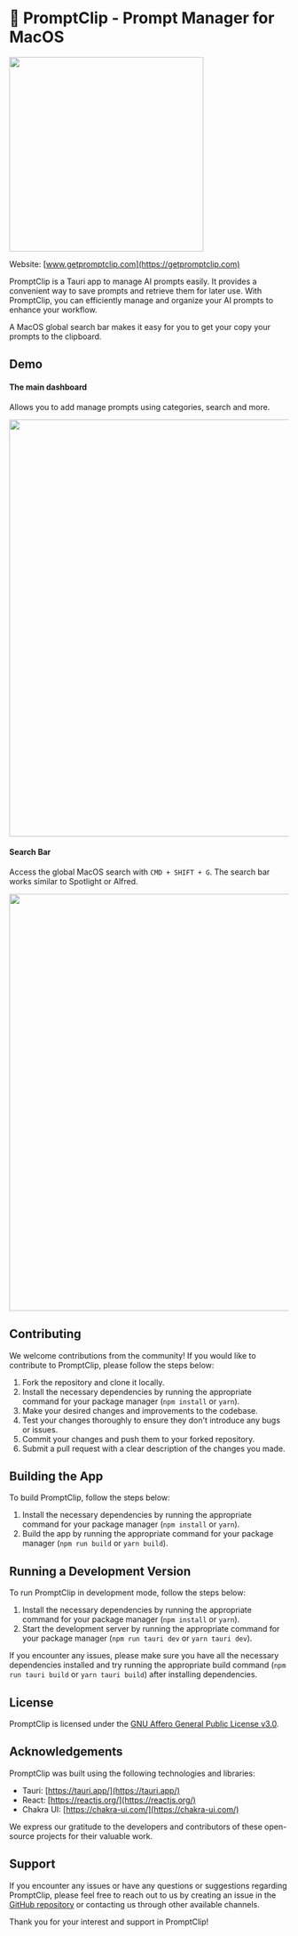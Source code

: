 # 📎 PromptClip - Prompt Manager for MacOS

<img src="https://github.com/kgoedecke/promptclip/assets/5519740/812741fa-0311-456f-b769-32cf1e1a5bd6" style="width: 350px;">

Website: [www.getpromptclip.com](https://getpromptclip.com)

PromptClip is a Tauri app to manage AI prompts easily. It provides a convenient way to save prompts and retrieve them for later use. With PromptClip, you can efficiently manage and organize your AI prompts to enhance your workflow.

A MacOS global search bar makes it easy for you to get your copy your prompts to the clipboard.

## Demo

#### The main dashboard
Allows you to add manage prompts using categories, search and more.

<img src="https://github.com/kgoedecke/promptclip/assets/5519740/3813baf1-8a71-462b-a54d-cfdf04514143" style="width: 750px;">


#### Search Bar

Access the global MacOS search with `CMD + SHIFT + G`. The search bar works similar to Spotlight or Alfred.

<img src="https://github.com/kgoedecke/promptclip/assets/5519740/438427a5-89f4-4d56-aaf5-67c391b6bfd2" style="width: 750px;">

## Contributing

We welcome contributions from the community! If you would like to contribute to PromptClip, please follow the steps below:

1. Fork the repository and clone it locally.
2. Install the necessary dependencies by running the appropriate command for your package manager (`npm install` or `yarn`).
3. Make your desired changes and improvements to the codebase.
4. Test your changes thoroughly to ensure they don't introduce any bugs or issues.
5. Commit your changes and push them to your forked repository.
6. Submit a pull request with a clear description of the changes you made.

## Building the App

To build PromptClip, follow the steps below:

1. Install the necessary dependencies by running the appropriate command for your package manager (`npm install` or `yarn`).
2. Build the app by running the appropriate command for your package manager (`npm run build` or `yarn build`).

## Running a Development Version

To run PromptClip in development mode, follow the steps below:

1. Install the necessary dependencies by running the appropriate command for your package manager (`npm install` or `yarn`).
2. Start the development server by running the appropriate command for your package manager (`npm run tauri dev` or `yarn tauri dev`).

If you encounter any issues, please make sure you have all the necessary dependencies installed and try running the appropriate build command (`npm run tauri build` or `yarn tauri build`) after installing dependencies.

## License

PromptClip is licensed under the [GNU Affero General Public License v3.0](LICENSE).

## Acknowledgements

PromptClip was built using the following technologies and libraries:

- Tauri: [https://tauri.app/](https://tauri.app/)
- React: [https://reactjs.org/](https://reactjs.org/)
- Chakra UI: [https://chakra-ui.com/](https://chakra-ui.com/)

We express our gratitude to the developers and contributors of these open-source projects for their valuable work.

## Support

If you encounter any issues or have any questions or suggestions regarding PromptClip, please feel free to reach out to us by creating an issue in the [GitHub repository](https://github.com/kgoedecke/promptclip/) or contacting us through other available channels.

Thank you for your interest and support in PromptClip!
